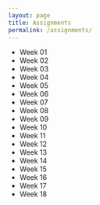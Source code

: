```yaml
---
layout: page
title: Assignments
permalink: /assignments/
---
```


-  Week 01
-  Week 02
-  Week 03
-  Week 04
-  Week 05
-  Week 06
-  Week 07
-  Week 08
-  Week 09
-  Week 10
-  Week 11
-  Week 12
-  Week 13
-  Week 14
-  Week 15
-  Week 16
-  Week 17
-  Week 18

